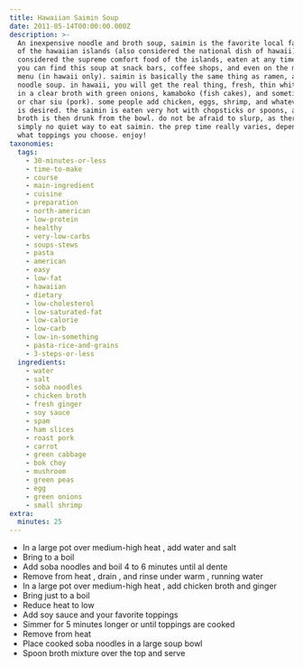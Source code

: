 ```yaml
---
title: Hawaiian Saimin Soup
date: 2011-05-14T00:00:00.000Z
description: >-
  An inexpensive noodle and broth soup, saimin is the favorite local fast food
  of the hawaiian islands (also considered the national dish of hawaii). it is
  considered the supreme comfort food of the islands, eaten at any time of day.
  you can find this soup at snack bars, coffee shops, and even on the mcdonald's
  menu (in hawaii only). saimin is basically the same thing as ramen, a japanese
  noodle soup. in hawaii, you will get the real thing, fresh, thin white noodles
  in a clear broth with green onions, kamaboko (fish cakes), and sometimes ham
  or char siu (pork). some people add chicken, eggs, shrimp, and whatever else
  is desired. the saimin is eaten very hot with chopsticks or spoons, and the
  broth is then drunk from the bowl. do not be afraid to slurp, as there is
  simply no quiet way to eat saimin. the prep time really varies, depending on
  what toppings you choose. enjoy!
taxonomies:
  tags:
    - 30-minutes-or-less
    - time-to-make
    - course
    - main-ingredient
    - cuisine
    - preparation
    - north-american
    - low-protein
    - healthy
    - very-low-carbs
    - soups-stews
    - pasta
    - american
    - easy
    - low-fat
    - hawaiian
    - dietary
    - low-cholesterol
    - low-saturated-fat
    - low-calorie
    - low-carb
    - low-in-something
    - pasta-rice-and-grains
    - 3-steps-or-less
  ingredients:
    - water
    - salt
    - soba noodles
    - chicken broth
    - fresh ginger
    - soy sauce
    - spam
    - ham slices
    - roast pork
    - carrot
    - green cabbage
    - bok choy
    - mushroom
    - green peas
    - egg
    - green onions
    - small shrimp
extra:
  minutes: 25
---
```

 - In a large pot over medium-high heat , add water and salt
 - Bring to a boil
 - Add soba noodles and boil 4 to 6 minutes until al dente
 - Remove from heat , drain , and rinse under warm , running water
 - In a large pot over medium-high heat , add chicken broth and ginger
 - Bring just to a boil
 - Reduce heat to low
 - Add soy sauce and your favorite toppings
 - Simmer for 5 minutes longer or until toppings are cooked
 - Remove from heat
 - Place cooked soba noodles in a large soup bowl
 - Spoon broth mixture over the top and serve
